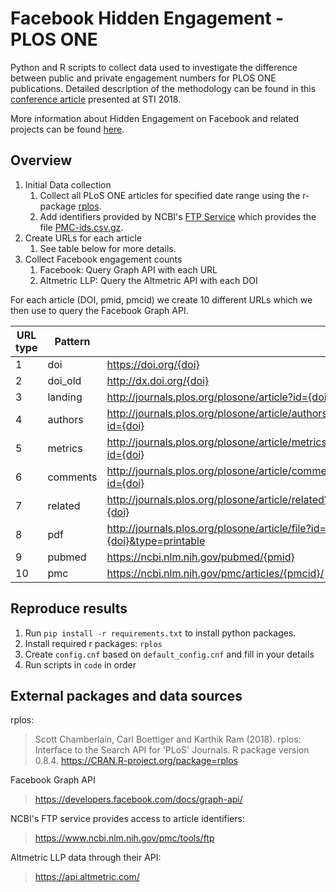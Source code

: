 # Facebook Hidden Engagement - PLOS ONE

Python and R scripts to collect data used to investigate the difference between public and private engagement numbers for PLOS ONE publications. Detailed description of the methodology can be found in this [conference article](https://openaccess.leidenuniv.nl/handle/1887/65189) presented at STI 2018.

More information about Hidden Engagement on Facebook and related projects can be found [here](https://github.com/ScholCommLab/facebook-hidden-engagement).

## Overview

1. Initial Data collection
   1. Collect all PLoS ONE articles for specified date range using the r-package [rplos](https://github.com/ropensci/rplos).
   2. Add identifiers provided by NCBI's [FTP Service](https://www.ncbi.nlm.nih.gov/pmc/tools/ftp/) which provides the file [PMC-ids.csv.gz](ftp://ftp.ncbi.nlm.nih.gov/pub/pmc/PMC-ids.csv.gz).
2. Create URLs for each article
   1. See table below for more details.
3. Collect Facebook engagement counts
   1. Facebook: Query Graph API with each URL
   2. Altmetric LLP: Query the Altmetric API with each DOI

For each article (DOI, pmid, pmcid) we create 10 different URLs which we then use to query the Facebook Graph API.

| URL type | Pattern  |                                                                       |
|----------|----------|-----------------------------------------------------------------------|
| 1        | doi      | https://doi.org/{doi}                                                 |
| 2        | doi_old  | http://dx.doi.org/{doi}                                               |
| 3        | landing  | http://journals.plos.org/plosone/article?id={doi}                     |
| 4        | authors  | http://journals.plos.org/plosone/article/authors?id={doi}             |
| 5        | metrics  | http://journals.plos.org/plosone/article/metrics?id={doi}             |
| 6        | comments | http://journals.plos.org/plosone/article/comments?id={doi}            |
| 7        | related  | http://journals.plos.org/plosone/article/related?id={doi}             |
| 8        | pdf      | http://journals.plos.org/plosone/article/file?id={doi}&type=printable |
| 9        | pubmed   | https://ncbi.nlm.nih.gov/pubmed/{pmid}                                |
| 10       | pmc      | https://ncbi.nlm.nih.gov/pmc/articles/{pmcid}/                        |

## Reproduce results

1. Run `pip install -r requirements.txt` to install python packages.
2. Install required r packages: `rplos`
3. Create `config.cnf` based on `default_config.cnf` and fill in your details
4. Run scripts in `code` in order

## External packages and data sources

rplos:

> Scott Chamberlain, Carl Boettiger and Karthik Ram (2018). rplos: Interface to the Search API for 'PLoS' Journals. R
  package version 0.8.4. https://CRAN.R-project.org/package=rplos

Facebook Graph API

> https://developers.facebook.com/docs/graph-api/

NCBI's FTP service provides access to article identifiers:

> https://www.ncbi.nlm.nih.gov/pmc/tools/ftp

Altmetric LLP data through their API:

> https://api.altmetric.com/